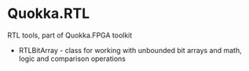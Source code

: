 # Quokka.RTL
RTL tools, part of Quokka.FPGA toolkit

* RTLBitArray - class for working with unbounded bit arrays and math, logic and comparison operations
